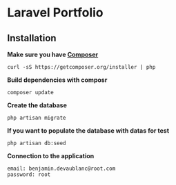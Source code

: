 # Laravel Portfolio
## Installation

**Make sure you have [Composer](https://getcomposer.org/doc/00-intro.md#installation-nix)**

````
curl -sS https://getcomposer.org/installer | php
````


**Build dependencies with composr**

````
composer update
````

**Create the database**

````
php artisan migrate
````

**If you want to populate the database with datas for test**
	
````
php artisan db:seed
````

**Connection to the application**
	
````
email: benjamin.devaublanc@root.com
password: root
````
